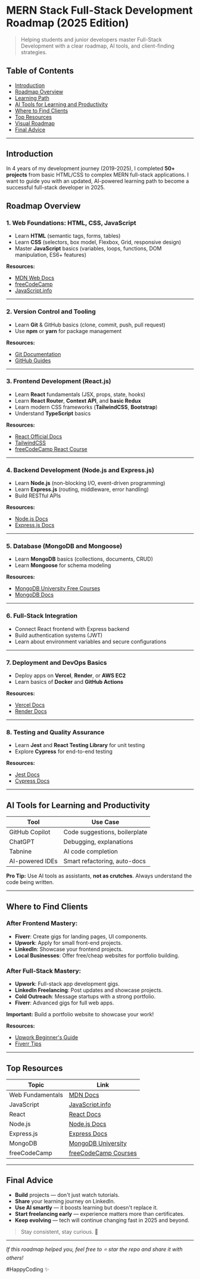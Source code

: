 # MERN Stack Full-Stack Development Roadmap (2025 Edition)

> Helping students and junior developers master Full-Stack Development with a clear roadmap, AI tools, and client-finding strategies.

## Table of Contents
- [Introduction](#introduction)
- [Roadmap Overview](#roadmap-overview)
- [Learning Path](#learning-path)
- [AI Tools for Learning and Productivity](#ai-tools-for-learning-and-productivity)
- [Where to Find Clients](#where-to-find-clients)
- [Top Resources](#top-resources)
- [Visual Roadmap](#visual-roadmap)
- [Final Advice](#final-advice)

---

## Introduction

In 4 years of my development journey (2019-2025), I completed **50+ projects** from basic HTML/CSS to complex MERN full-stack applications. I want to guide you with an updated, AI-powered learning path to become a successful full-stack developer in 2025.

## Roadmap Overview

### 1. Web Foundations: HTML, CSS, JavaScript
- Learn **HTML** (semantic tags, forms, tables)
- Learn **CSS** (selectors, box model, Flexbox, Grid, responsive design)
- Master **JavaScript** basics (variables, loops, functions, DOM manipulation, ES6+ features)

**Resources:**
- [MDN Web Docs](https://developer.mozilla.org/en-US/)
- [freeCodeCamp](https://www.freecodecamp.org/)
- [JavaScript.info](https://javascript.info/)

---

### 2. Version Control and Tooling
- Learn **Git** & GitHub basics (clone, commit, push, pull request)
- Use **npm** or **yarn** for package management

**Resources:**
- [Git Documentation](https://git-scm.com/doc)
- [GitHub Guides](https://guides.github.com/)

---

### 3. Frontend Development (React.js)
- Learn **React** fundamentals (JSX, props, state, hooks)
- Learn **React Router**, **Context API**, and **basic Redux**
- Learn modern CSS frameworks (**TailwindCSS**, **Bootstrap**)
- Understand **TypeScript** basics

**Resources:**
- [React Official Docs](https://react.dev/)
- [TailwindCSS](https://tailwindcss.com/)
- [freeCodeCamp React Course](https://www.freecodecamp.org/learn/front-end-development-libraries/)

---

### 4. Backend Development (Node.js and Express.js)
- Learn **Node.js** (non-blocking I/O, event-driven programming)
- Learn **Express.js** (routing, middleware, error handling)
- Build RESTful APIs

**Resources:**
- [Node.js Docs](https://nodejs.org/en/docs)
- [Express.js Docs](https://expressjs.com/)

---

### 5. Database (MongoDB and Mongoose)
- Learn **MongoDB** basics (collections, documents, CRUD)
- Learn **Mongoose** for schema modeling

**Resources:**
- [MongoDB University Free Courses](https://university.mongodb.com/)
- [MongoDB Docs](https://www.mongodb.com/docs/)

---

### 6. Full-Stack Integration
- Connect React frontend with Express backend
- Build authentication systems (JWT)
- Learn about environment variables and secure configurations

---

### 7. Deployment and DevOps Basics
- Deploy apps on **Vercel**, **Render**, or **AWS EC2**
- Learn basics of **Docker** and **GitHub Actions**

**Resources:**
- [Vercel Docs](https://vercel.com/docs)
- [Render Docs](https://render.com/docs)

---

### 8. Testing and Quality Assurance
- Learn **Jest** and **React Testing Library** for unit testing
- Explore **Cypress** for end-to-end testing

**Resources:**
- [Jest Docs](https://jestjs.io/docs/getting-started)
- [Cypress Docs](https://docs.cypress.io/)

---

## AI Tools for Learning and Productivity

| Tool              | Use Case                     |
| ----------------- | ----------------------------- |
| GitHub Copilot     | Code suggestions, boilerplate |
| ChatGPT            | Debugging, explanations       |
| Tabnine            | AI code completion            |
| AI-powered IDEs    | Smart refactoring, auto-docs  |

**Pro Tip:** Use AI tools as assistants, **not as crutches**. Always understand the code being written.

---

## Where to Find Clients

### After Frontend Mastery:
- **Fiverr**: Create gigs for landing pages, UI components.
- **Upwork**: Apply for small front-end projects.
- **LinkedIn**: Showcase your frontend projects.
- **Local Businesses**: Offer free/cheap websites for portfolio building.

### After Full-Stack Mastery:
- **Upwork**: Full-stack app development gigs.
- **LinkedIn Freelancing**: Post updates and showcase projects.
- **Cold Outreach**: Message startups with a strong portfolio.
- **Fiverr**: Advanced gigs for full web apps.

**Important:** Build a portfolio website to showcase your work!

**Resources:**
- [Upwork Beginner's Guide](https://www.upwork.com/resources/how-to-start-freelancing)
- [Fiverr Tips](https://www.fiverr.com/resources/guides/freelancing/how-to-start-freelancing)

---

## Top Resources

| Topic             | Link                                             |
| ----------------- | ------------------------------------------------ |
| Web Fundamentals  | [MDN Docs](https://developer.mozilla.org/en-US/) |
| JavaScript        | [JavaScript.info](https://javascript.info/)       |
| React             | [React Docs](https://react.dev/)                 |
| Node.js           | [Node.js Docs](https://nodejs.org/en/docs)        |
| Express.js        | [Express Docs](https://expressjs.com/)            |
| MongoDB           | [MongoDB University](https://university.mongodb.com/) |
| freeCodeCamp      | [freeCodeCamp Courses](https://www.freecodecamp.org/learn/) |

---


## Final Advice

- **Build** projects — don't just watch tutorials.
- **Share** your learning journey on LinkedIn.
- **Use AI smartly** — it boosts learning but doesn't replace it.
- **Start freelancing early** — experience matters more than certificates.
- **Keep evolving** — tech will continue changing fast in 2025 and beyond.

> Stay consistent, stay curious. 🚀

---

_If this roadmap helped you, feel free to ⭐ star the repo and share it with others!_

#HappyCoding ✨
